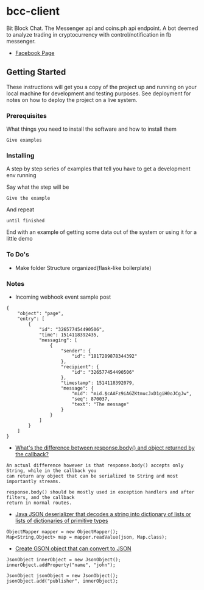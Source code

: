 # bcc-client

Bit Block Chat. The Messenger api and coins.ph api endpoint. A bot deemed to analyze trading in
cryptocurrency with control/notification in fb messenger.

- [Facebook Page](https://www.facebook.com/Bit-Block-Chat-326577454490506/)

## Getting Started

These instructions will get you a copy of the project up and running on your local machine for
development and testing purposes. See deployment for notes on how to deploy the project on a live
system.

### Prerequisites

What things you need to install the software and how to install them

```
Give examples
```

### Installing

A step by step series of examples that tell you have to get a development env running

Say what the step will be

```
Give the example
```

And repeat

```
until finished
```

End with an example of getting some data out of the system or using it for a little demo
### To Do's
	
- Make folder Structure organized(flask-like boilerplate)

### Notes
- Incoming webhook event sample post

```
{
	"object": "page",
	"entry": [
		{
			"id": "326577454490506",
			"time": 1514118392435,
			"messaging": [
				{
					"sender": {
						"id": "1817289878344392"
					},
					"recipient": {
						"id": "326577454490506"
					},
					"timestamp": 1514118392079,
					"message": {
						"mid": "mid.$cAAFz9iAGZKtmucJxD1giH0oJCgJw",
						"seq": 870037,
						"text": "The message"
					}
				}
			]
		}
	]
}
```
- [What's the difference between response.body() and object returned by the
  callback?](https://stackoverflow.com/questions/35256701/whats-the-difference-between-response-body-and-object-returned-by-the-callbac)

```
An actual difference however is that response.body() accepts only String, while in the callback you
can return any object that can be serialized to String and most importantly streams.

response.body() should be mostly used in exception handlers and after filters, and the callback
return in normal routes.
```

- [Java JSON deserializer that decodes a string into dictionary of lists or lists of dictionaries of primitive types](https://stackoverflow.com/questions/4403249/is-there-a-java-json-deserializer-that-decodes-a-string-into-dictionary-of-lists)

```
ObjectMapper mapper = new ObjectMapper();
Map<String,Object> map = mapper.readValue(json, Map.class);
```

- [Create GSON object that can convert to JSON](https://stackoverflow.com/questions/4683856/creating-gson-object)

```
JsonObject innerObject = new JsonObject();
innerObject.addProperty("name", "john");

JsonObject jsonObject = new JsonObject();
jsonObject.add("publisher", innerObject);
```